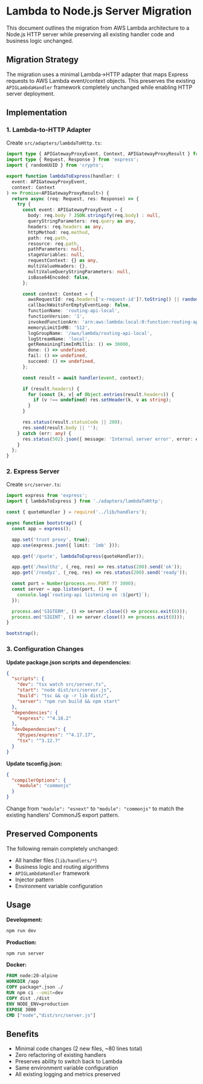 # Lambda to Node.js Server Migration

This document outlines the migration from AWS Lambda architecture to a Node.js HTTP server while preserving all existing handler code and business logic unchanged.

## Migration Strategy

The migration uses a minimal Lambda→HTTP adapter that maps Express requests to AWS Lambda event/context objects. This preserves the existing `APIGLambdaHandler` framework completely unchanged while enabling HTTP server deployment.

## Implementation

### 1. Lambda-to-HTTP Adapter

Create `src/adapters/lambdaToHttp.ts`:

```typescript
import type { APIGatewayProxyEvent, Context, APIGatewayProxyResult } from 'aws-lambda';
import type { Request, Response } from 'express';
import { randomUUID } from 'crypto';

export function lambdaToExpress(handler: (
  event: APIGatewayProxyEvent,
  context: Context
) => Promise<APIGatewayProxyResult>) {
  return async (req: Request, res: Response) => {
    try {
      const event: APIGatewayProxyEvent = {
        body: req.body ? JSON.stringify(req.body) : null,
        queryStringParameters: req.query as any,
        headers: req.headers as any,
        httpMethod: req.method,
        path: req.path,
        resource: req.path,
        pathParameters: null,
        stageVariables: null,
        requestContext: {} as any,
        multiValueHeaders: {},
        multiValueQueryStringParameters: null,
        isBase64Encoded: false,
      };

      const context: Context = {
        awsRequestId: req.headers['x-request-id']?.toString() || randomUUID(),
        callbackWaitsForEmptyEventLoop: false,
        functionName: 'routing-api-local',
        functionVersion: '1',
        invokedFunctionArn: 'arn:aws:lambda:local:0:function:routing-api',
        memoryLimitInMB: '512',
        logGroupName: '/aws/lambda/routing-api-local',
        logStreamName: 'local',
        getRemainingTimeInMillis: () => 30000,
        done: () => undefined,
        fail: () => undefined,
        succeed: () => undefined,
      };

      const result = await handler(event, context);

      if (result.headers) {
        for (const [k, v] of Object.entries(result.headers)) {
          if (v !== undefined) res.setHeader(k, v as string);
        }
      }

      res.status(result.statusCode || 200);
      res.send(result.body || '');
    } catch (err: any) {
      res.status(502).json({ message: 'Internal server error', error: err?.message });
    }
  };
}
```

### 2. Express Server

Create `src/server.ts`:

```typescript
import express from 'express';
import { lambdaToExpress } from './adapters/lambdaToHttp';

const { quoteHandler } = require('../lib/handlers');

async function bootstrap() {
  const app = express();

  app.set('trust proxy', true);
  app.use(express.json({ limit: '1mb' }));

  app.get('/quote', lambdaToExpress(quoteHandler));

  app.get('/healthz', (_req, res) => res.status(200).send('ok'));
  app.get('/readyz', (_req, res) => res.status(200).send('ready'));

  const port = Number(process.env.PORT ?? 3000);
  const server = app.listen(port, () => {
    console.log(`routing-api listening on :${port}`);
  });

  process.on('SIGTERM', () => server.close(() => process.exit(0)));
  process.on('SIGINT', () => server.close(() => process.exit(0)));
}

bootstrap();
```

### 3. Configuration Changes

**Update package.json scripts and dependencies:**

```json
{
  "scripts": {
    "dev": "tsx watch src/server.ts",
    "start": "node dist/src/server.js",
    "build": "tsc && cp -r lib dist/",
    "server": "npm run build && npm start"
  },
  "dependencies": {
    "express": "^4.18.2"
  },
  "devDependencies": {
    "@types/express": "^4.17.17",
    "tsx": "^3.12.7"
  }
}
```

**Update tsconfig.json:**

```json
{
  "compilerOptions": {
    "module": "commonjs"
  }
}
```

Change from `"module": "esnext"` to `"module": "commonjs"` to match the existing handlers' CommonJS export pattern.

## Preserved Components

The following remain completely unchanged:
- All handler files (`lib/handlers/*`)
- Business logic and routing algorithms
- `APIGLambdaHandler` framework
- Injector pattern
- Environment variable configuration

## Usage

**Development:**
```bash
npm run dev
```

**Production:**
```bash
npm run server
```

**Docker:**
```dockerfile
FROM node:20-alpine
WORKDIR /app
COPY package*.json ./
RUN npm ci --omit=dev
COPY dist ./dist
ENV NODE_ENV=production
EXPOSE 3000
CMD ["node","dist/src/server.js"]
```

## Benefits

- Minimal code changes (2 new files, ~80 lines total)
- Zero refactoring of existing handlers
- Preserves ability to switch back to Lambda
- Same environment variable configuration
- All existing logging and metrics preserved